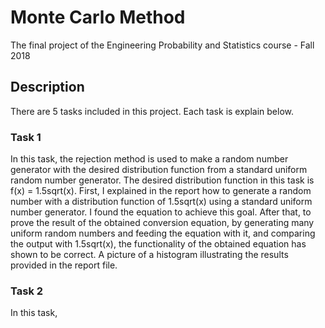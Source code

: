 # Monte Carlo Method
 The final project of the Engineering Probability and Statistics course - Fall 2018

## Description
There are 5 tasks included in this project. Each task is explain below.

### Task 1
In this task, the rejection method is used to make a random number generator with the desired distribution function from a standard uniform random number generator. The desired distribution function in this task is f(x) = 1.5sqrt(x). First, I explained in the report how to generate a random number with a distribution function of 1.5sqrt(x) using a standard uniform number generator. I found the equation to achieve this goal. After that, to prove the result of the obtained conversion equation, by generating many uniform random numbers and feeding the equation with it, and comparing the output with 1.5sqrt(x), the functionality of the obtained equation has shown to be correct. A picture of a histogram illustrating the results provided in the report file.

### Task 2
In this task, 